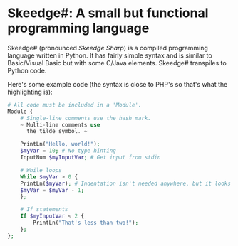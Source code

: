 # Skeedge#: A small but functional programming language

Skeedge# (pronounced *Skeedge Sharp*) is a compiled programming language written in Python.
It has fairly simple syntax and is similar to Basic/Visual Basic but with some C/Java elements.
Skeedge# transpiles to Python code.

Here's some example code (the syntax is close to PHP's so that's what the highlighting is):
```php
# All code must be included in a 'Module'.
Module {
    # Single-line comments use the hash mark.
    ~ Multi-line comments use
      the tilde symbol. ~

    PrintLn("Hello, world!");
    $myVar = 10; # No type hinting
    InputNum $myInputVar; # Get input from stdin

    # While loops
    While $myVar > 0 {
    PrintLn($myVar); # Indentation isn't needed anywhere, but it looks nicer.
    $myVar = $myVar - 1;
    };

    # If statements
    If $myInputVar < 2 {
        PrintLn("That's less than two!");
    };
};
```